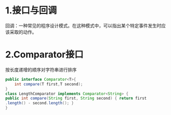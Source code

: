 # 1.接口与回调
回调：一种常见的程序设计模式。在这种模式中，可以指出某个特定事件发生时应该采取的动作。


# 2.Comparator接口
按长度递增的顺序对字符串进行排序
```java
public interface Comparator<T>{
    int compare(T first,T second);
}  
class LengthComparator implements Comparator<String> {
public int compare(String first, String second) { return first
.length() - second.length(); }
}
```



